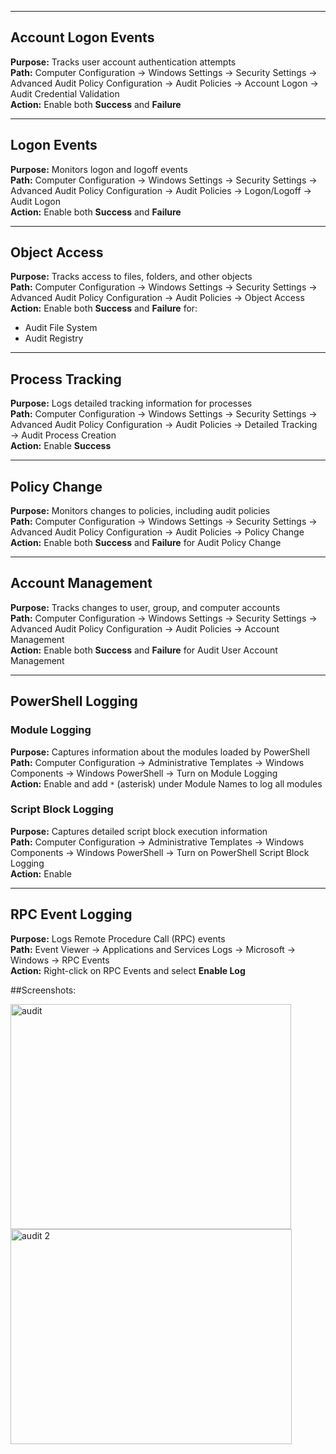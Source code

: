
---

## Account Logon Events
**Purpose:** Tracks user account authentication attempts  
**Path:** Computer Configuration → Windows Settings → Security Settings → Advanced Audit Policy Configuration → Audit Policies → Account Logon → Audit Credential Validation  
**Action:** Enable both **Success** and **Failure**

---

## Logon Events
**Purpose:** Monitors logon and logoff events  
**Path:** Computer Configuration → Windows Settings → Security Settings → Advanced Audit Policy Configuration → Audit Policies → Logon/Logoff → Audit Logon  
**Action:** Enable both **Success** and **Failure**

---

## Object Access
**Purpose:** Tracks access to files, folders, and other objects  
**Path:** Computer Configuration → Windows Settings → Security Settings → Advanced Audit Policy Configuration → Audit Policies → Object Access  
**Action:** Enable both **Success** and **Failure** for:
- Audit File System  
- Audit Registry

---

## Process Tracking
**Purpose:** Logs detailed tracking information for processes  
**Path:** Computer Configuration → Windows Settings → Security Settings → Advanced Audit Policy Configuration → Audit Policies → Detailed Tracking → Audit Process Creation  
**Action:** Enable **Success**

---

## Policy Change
**Purpose:** Monitors changes to policies, including audit policies  
**Path:** Computer Configuration → Windows Settings → Security Settings → Advanced Audit Policy Configuration → Audit Policies → Policy Change  
**Action:** Enable both **Success** and **Failure** for Audit Policy Change

---

## Account Management
**Purpose:** Tracks changes to user, group, and computer accounts  
**Path:** Computer Configuration → Windows Settings → Security Settings → Advanced Audit Policy Configuration → Audit Policies → Account Management  
**Action:** Enable both **Success** and **Failure** for Audit User Account Management

---

## PowerShell Logging
### Module Logging
**Purpose:** Captures information about the modules loaded by PowerShell  
**Path:** Computer Configuration → Administrative Templates → Windows Components → Windows PowerShell → Turn on Module Logging  
**Action:** Enable and add `*` (asterisk) under Module Names to log all modules

### Script Block Logging
**Purpose:** Captures detailed script block execution information  
**Path:** Computer Configuration → Administrative Templates → Windows Components → Windows PowerShell → Turn on PowerShell Script Block Logging  
**Action:** Enable

---

## RPC Event Logging
**Purpose:** Logs Remote Procedure Call (RPC) events  
**Path:** Event Viewer → Applications and Services Logs → Microsoft → Windows → RPC Events  
**Action:** Right-click on RPC Events and select **Enable Log**

##Screenshots:

<img width="449" height="360" alt="audit" src="https://github.com/user-attachments/assets/21573f15-67ba-454e-bc71-0fdef6848aed" />
<img width="450" height="344" alt="audit 2" src="https://github.com/user-attachments/assets/2a599416-a652-4846-a96a-395e5d6b4ec2" />



